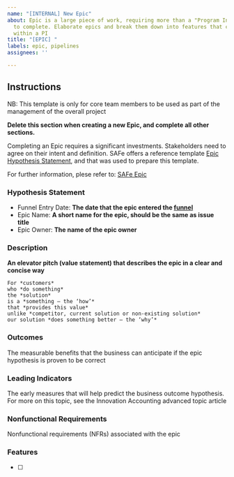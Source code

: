 ```yaml
---
name: "[INTERNAL] New Epic"
about: Epic is a large piece of work, requiring more than a "Program Increment" (PI)
  to complete. Elaborate epics and break them down into features that can be completed
  within a PI
title: "[EPIC] "
labels: epic, pipelines
assignees: ''

---
```


## Instructions

NB: This template is only for core team members to be used as part of the management of the overall project

**Delete this section when creating a new Epic, and complete all other sections.**

Completing an Epic requires a significant investments. Stakeholders need to agree on their intent and definition. SAFe offers a reference template [Epic Hypothesis Statement](https://www.scaledagileframework.com/?ddownload=43239), and that was used to prepare this template.

For further information, plese refer to: [SAFe Epic](https://www.scaledagileframework.com/epic/)

### Hypothesis Statement
- Funnel Entry Date: **The date that the epic entered the [funnel](https://www.scaledagileframework.com/program-and-solution-kanbans/)**
- Epic Name:  **A short name for the epic, should be the same as issue title**
- Epic Owner: **The name of the epic owner**

### Description

**An elevator pitch (value statement) that describes the epic in a clear and concise way**

	For *customers*
	who *do something*
	the *solution*
	is a *something – the ‘how’*
	that *provides this value*
	unlike *competitor, current solution or non-existing solution*
	our solution *does something better — the ‘why’*

### Outcomes
The measurable benefits that the business can anticipate if the epic hypothesis is proven to be correct

### Leading Indicators
The early measures that will help predict the business outcome hypothesis.
For more on this topic, see the Innovation Accounting advanced topic article

### Nonfunctional Requirements
Nonfunctional requirements (NFRs) associated with the epic

### Features

- [ ] 
